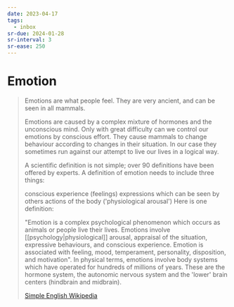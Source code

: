 ```yaml
---
date: 2023-04-17
tags:
  - inbox
sr-due: 2024-01-28
sr-interval: 3
sr-ease: 250
---
```

# Emotion

> Emotions are what people feel. They are very ancient, and can be seen in all
> mammals.
>
> Emotions are caused by a complex mixture of hormones and the unconscious mind.
> Only with great difficulty can we control our emotions by conscious effort.
> They cause mammals to change behaviour according to changes in their
> situation. In our case they sometimes run against our attempt to live our
> lives in a logical way.
>
> A scientific definition is not simple; over 90 definitions have been offered
> by experts. A definition of emotion needs to include three things:
>
> conscious experience (feelings) expressions which can be seen by others
> actions of the body ('physiological arousal') Here is one definition:
>
> "Emotion is a complex psychological phenomenon which occurs as animals or
> people live their lives. Emotions involve [[psychology|physiological]]
> arousal, appraisal of the situation, expressive behaviours, and conscious
> experience. Emotion is associated with feeling, mood, temperament,
> personality, disposition, and motivation". In physical terms, emotions involve
> body systems which have operated for hundreds of millions of years. These are
> the hormone system, the autonomic nervous system and the 'lower' brain centers
> (hindbrain and midbrain).
>
> [Simple English Wikipedia](https://simple.wikipedia.org/wiki/Emotion)
